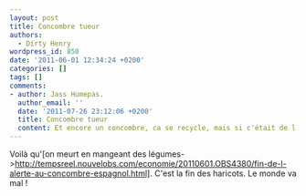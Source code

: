 ```yaml
---
layout: post
title: Concombre tueur
authors:
  - Dirty Henry
wordpress_id: 850
date: '2011-06-01 12:34:24 +0200'
categories: []
tags: []
comments:
- author: Jass Humepas.
  author_email: ''
  date: '2011-07-26 23:12:06 +0200'
  title: Concombre tueur
  content: Et encore un concombre, ca se recycle, mais si c'était de l'ail ?
---
```

Voilà qu'[on meurt en mangeant des légumes->http://tempsreel.nouvelobs.com/economie/20110601.OBS4380/fin-de-l-alerte-au-concombre-espagnol.html]. C'est la fin des haricots. Le monde va mal !
